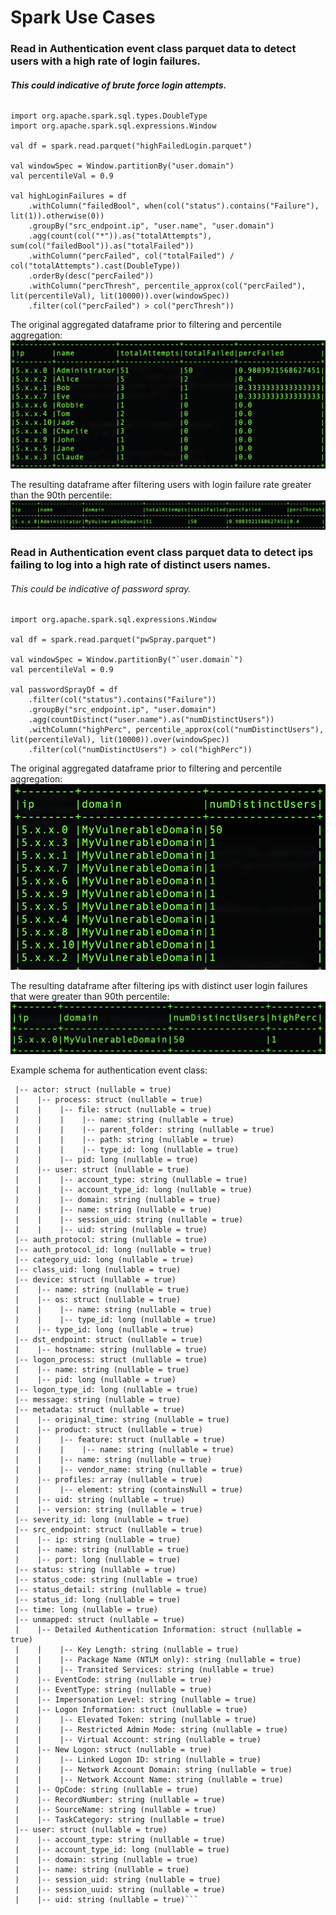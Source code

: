 # Spark Use Cases

### Read in Authentication event class parquet data to detect users with a high rate of login failures.
###### ***This could indicative of brute force login attempts.***
```
import org.apache.spark.sql.types.DoubleType
import org.apache.spark.sql.expressions.Window

val df = spark.read.parquet("highFailedLogin.parquet")

val windowSpec = Window.partitionBy("user.domain")
val percentileVal = 0.9

val highLoginFailures = df
    .withColumn("failedBool", when(col("status").contains("Failure"), lit(1)).otherwise(0))
    .groupBy("src_endpoint.ip", "user.name", "user.domain")
    .agg(count(col("*")).as("totalAttempts"), sum(col("failedBool")).as("totalFailed"))
    .withColumn("percFailed", col("totalFailed") / col("totalAttempts").cast(DoubleType))
    .orderBy(desc("percFailed"))
    .withColumn("percThresh", percentile_approx(col("percFailed"), lit(percentileVal), lit(10000)).over(windowSpec))
    .filter(col("percFailed") > col("percThresh"))
```

The original aggregated dataframe prior to filtering and percentile aggregation:
![This is an image](images/loginFailures.png)

The resulting dataframe after filtering users with login failure rate greater than the 90th percentile:
![This is an image](images/highLoginfailures.png)


### Read in Authentication event class parquet data to detect ips failing to log into a high rate of distinct users names. 
###### This could be indicative of password spray.
```
import org.apache.spark.sql.expressions.Window

val df = spark.read.parquet("pwSpray.parquet")

val windowSpec = Window.partitionBy("`user.domain`")
val percentileVal = 0.9

val passwordSprayDf = df
    .filter(col("status").contains("Failure"))
    .groupBy("src_endpoint.ip", "user.domain")
    .agg(countDistinct("user.name").as("numDistinctUsers"))
    .withColumn("highPerc", percentile_approx(col("numDistinctUsers"), lit(percentileVal), lit(10000)).over(windowSpec))
    .filter(col("numDistinctUsers") > col("highPerc"))
```

The original aggregated dataframe prior to filtering and percentile aggregation:
![This is an image](images/distinctUsers.png)


The resulting dataframe after filtering ips with distinct user login failures that were greater than 90th percentile:
![This is an image](images/pwSpray.png)


Example schema for authentication event class:
```|-- activity_id: long (nullable = true)
 |-- actor: struct (nullable = true)
 |    |-- process: struct (nullable = true)
 |    |    |-- file: struct (nullable = true)
 |    |    |    |-- name: string (nullable = true)
 |    |    |    |-- parent_folder: string (nullable = true)
 |    |    |    |-- path: string (nullable = true)
 |    |    |    |-- type_id: long (nullable = true)
 |    |    |-- pid: long (nullable = true)
 |    |-- user: struct (nullable = true)
 |    |    |-- account_type: string (nullable = true)
 |    |    |-- account_type_id: long (nullable = true)
 |    |    |-- domain: string (nullable = true)
 |    |    |-- name: string (nullable = true)
 |    |    |-- session_uid: string (nullable = true)
 |    |    |-- uid: string (nullable = true)
 |-- auth_protocol: string (nullable = true)
 |-- auth_protocol_id: long (nullable = true)
 |-- category_uid: long (nullable = true)
 |-- class_uid: long (nullable = true)
 |-- device: struct (nullable = true)
 |    |-- name: string (nullable = true)
 |    |-- os: struct (nullable = true)
 |    |    |-- name: string (nullable = true)
 |    |    |-- type_id: long (nullable = true)
 |    |-- type_id: long (nullable = true)
 |-- dst_endpoint: struct (nullable = true)
 |    |-- hostname: string (nullable = true)
 |-- logon_process: struct (nullable = true)
 |    |-- name: string (nullable = true)
 |    |-- pid: long (nullable = true)
 |-- logon_type_id: long (nullable = true)
 |-- message: string (nullable = true)
 |-- metadata: struct (nullable = true)
 |    |-- original_time: string (nullable = true)
 |    |-- product: struct (nullable = true)
 |    |    |-- feature: struct (nullable = true)
 |    |    |    |-- name: string (nullable = true)
 |    |    |-- name: string (nullable = true)
 |    |    |-- vendor_name: string (nullable = true)
 |    |-- profiles: array (nullable = true)
 |    |    |-- element: string (containsNull = true)
 |    |-- uid: string (nullable = true)
 |    |-- version: string (nullable = true)
 |-- severity_id: long (nullable = true)
 |-- src_endpoint: struct (nullable = true)
 |    |-- ip: string (nullable = true)
 |    |-- name: string (nullable = true)
 |    |-- port: long (nullable = true)
 |-- status: string (nullable = true)
 |-- status_code: string (nullable = true)
 |-- status_detail: string (nullable = true)
 |-- status_id: long (nullable = true)
 |-- time: long (nullable = true)
 |-- unmapped: struct (nullable = true)
 |    |-- Detailed Authentication Information: struct (nullable = true)
 |    |    |-- Key Length: string (nullable = true)
 |    |    |-- Package Name (NTLM only): string (nullable = true)
 |    |    |-- Transited Services: string (nullable = true)
 |    |-- EventCode: string (nullable = true)
 |    |-- EventType: string (nullable = true)
 |    |-- Impersonation Level: string (nullable = true)
 |    |-- Logon Information: struct (nullable = true)
 |    |    |-- Elevated Token: string (nullable = true)
 |    |    |-- Restricted Admin Mode: string (nullable = true)
 |    |    |-- Virtual Account: string (nullable = true)
 |    |-- New Logon: struct (nullable = true)
 |    |    |-- Linked Logon ID: string (nullable = true)
 |    |    |-- Network Account Domain: string (nullable = true)
 |    |    |-- Network Account Name: string (nullable = true)
 |    |-- OpCode: string (nullable = true)
 |    |-- RecordNumber: string (nullable = true)
 |    |-- SourceName: string (nullable = true)
 |    |-- TaskCategory: string (nullable = true)
 |-- user: struct (nullable = true)
 |    |-- account_type: string (nullable = true)
 |    |-- account_type_id: long (nullable = true)
 |    |-- domain: string (nullable = true)
 |    |-- name: string (nullable = true)
 |    |-- session_uid: string (nullable = true)
 |    |-- session_uuid: string (nullable = true)
 |    |-- uid: string (nullable = true)```
